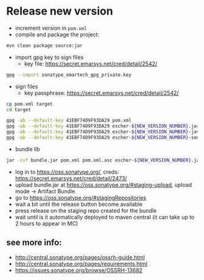 # Release new version

- increment version in `pom.xml`
- compile and package the project:
```bash
mvn clean package source:jar
```
- import gpg key to sign files
  - key file: https://secret.emarsys.net/cred/detail/2542/
```bash
gpg --import sonatype_emartech_gpg_private.key
```
- sign files
  - key passphrase: https://secret.emarsys.net/cred/detail/2542/
```bash
cp pom.xml target
cd target

gpg -ab --default-key 41EBF74D9F93DA29 pom.xml
gpg -ab --default-key 41EBF74D9F93DA29 escher-${NEW_VERSION_NUMBER}.jar
gpg -ab --default-key 41EBF74D9F93DA29 escher-${NEW_VERSION_NUMBER}-javadoc.jar
gpg -ab --default-key 41EBF74D9F93DA29 escher-${NEW_VERSION_NUMBER}-sources.jar
```
- bundle lib
```bash
jar -cvf bundle.jar pom.xml pom.xml.asc escher-${NEW_VERSION_NUMBER}.jar escher-${NEW_VERSION_NUMBER}.jar.asc escher-${NEW_VERSION_NUMBER}-javadoc.jar escher-${NEW_VERSION_NUMBER}-javadoc.jar.asc escher-${NEW_VERSION_NUMBER}-sources.jar escher-${NEW_VERSION_NUMBER}-sources.jar.asc
```
- log in to https://oss.sonatype.org/, creds: https://secret.emarsys.net/cred/detail/2473/
- upload bundle.jar at https://oss.sonatype.org/#staging-upload, upload mode -> Artifact Bundle
- go to https://oss.sonatype.org/#stagingRepositories
- wait a bit until the release button become available
- press release on the staging repo created for the bundle
- wait until is it automatically deployed to maven central (it can take up to 2 hours to appear in MC)

## see more info:
- http://central.sonatype.org/pages/ossrh-guide.html
- http://central.sonatype.org/pages/requirements.html
- https://issues.sonatype.org/browse/OSSRH-13682

